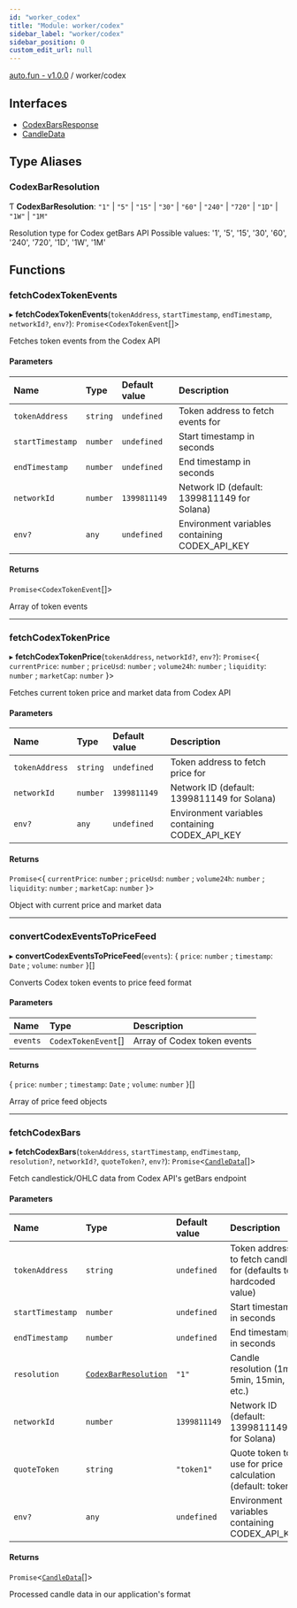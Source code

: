 ```yaml
---
id: "worker_codex"
title: "Module: worker/codex"
sidebar_label: "worker/codex"
sidebar_position: 0
custom_edit_url: null
---
```


[auto.fun - v1.0.0](../) / worker/codex

## Interfaces

- [CodexBarsResponse](../interfaces/worker_codex.CodexBarsResponse.md)
- [CandleData](../interfaces/worker_codex.CandleData.md)

## Type Aliases

### CodexBarResolution

Ƭ **CodexBarResolution**: ``"1"`` \| ``"5"`` \| ``"15"`` \| ``"30"`` \| ``"60"`` \| ``"240"`` \| ``"720"`` \| ``"1D"`` \| ``"1W"`` \| ``"1M"``

Resolution type for Codex getBars API
Possible values: '1', '5', '15', '30', '60', '240', '720', '1D', '1W', '1M'

## Functions

### fetchCodexTokenEvents

▸ **fetchCodexTokenEvents**(`tokenAddress`, `startTimestamp`, `endTimestamp`, `networkId?`, `env?`): `Promise`\<`CodexTokenEvent`[]\>

Fetches token events from the Codex API

#### Parameters

| Name | Type | Default value | Description |
| :------ | :------ | :------ | :------ |
| `tokenAddress` | `string` | `undefined` | Token address to fetch events for |
| `startTimestamp` | `number` | `undefined` | Start timestamp in seconds |
| `endTimestamp` | `number` | `undefined` | End timestamp in seconds |
| `networkId` | `number` | `1399811149` | Network ID (default: 1399811149 for Solana) |
| `env?` | `any` | `undefined` | Environment variables containing CODEX_API_KEY |

#### Returns

`Promise`\<`CodexTokenEvent`[]\>

Array of token events

___

### fetchCodexTokenPrice

▸ **fetchCodexTokenPrice**(`tokenAddress`, `networkId?`, `env?`): `Promise`\<\{ `currentPrice`: `number` ; `priceUsd`: `number` ; `volume24h`: `number` ; `liquidity`: `number` ; `marketCap`: `number`  }\>

Fetches current token price and market data from Codex API

#### Parameters

| Name | Type | Default value | Description |
| :------ | :------ | :------ | :------ |
| `tokenAddress` | `string` | `undefined` | Token address to fetch price for |
| `networkId` | `number` | `1399811149` | Network ID (default: 1399811149 for Solana) |
| `env?` | `any` | `undefined` | Environment variables containing CODEX_API_KEY |

#### Returns

`Promise`\<\{ `currentPrice`: `number` ; `priceUsd`: `number` ; `volume24h`: `number` ; `liquidity`: `number` ; `marketCap`: `number`  }\>

Object with current price and market data

___

### convertCodexEventsToPriceFeed

▸ **convertCodexEventsToPriceFeed**(`events`): \{ `price`: `number` ; `timestamp`: `Date` ; `volume`: `number`  }[]

Converts Codex token events to price feed format

#### Parameters

| Name | Type | Description |
| :------ | :------ | :------ |
| `events` | `CodexTokenEvent`[] | Array of Codex token events |

#### Returns

\{ `price`: `number` ; `timestamp`: `Date` ; `volume`: `number`  }[]

Array of price feed objects

___

### fetchCodexBars

▸ **fetchCodexBars**(`tokenAddress`, `startTimestamp`, `endTimestamp`, `resolution?`, `networkId?`, `quoteToken?`, `env?`): `Promise`\<[`CandleData`](../interfaces/worker_codex.CandleData.md)[]\>

Fetch candlestick/OHLC data from Codex API's getBars endpoint

#### Parameters

| Name | Type | Default value | Description |
| :------ | :------ | :------ | :------ |
| `tokenAddress` | `string` | `undefined` | Token address to fetch candles for (defaults to hardcoded value) |
| `startTimestamp` | `number` | `undefined` | Start timestamp in seconds |
| `endTimestamp` | `number` | `undefined` | End timestamp in seconds |
| `resolution` | [`CodexBarResolution`](worker_codex.md#CodexBarResolution) | `"1"` | Candle resolution (1min, 5min, 15min, etc.) |
| `networkId` | `number` | `1399811149` | Network ID (default: 1399811149 for Solana) |
| `quoteToken` | `string` | `"token1"` | Quote token to use for price calculation (default: token1) |
| `env?` | `any` | `undefined` | Environment variables containing CODEX_API_KEY |

#### Returns

`Promise`\<[`CandleData`](../interfaces/worker_codex.CandleData.md)[]\>

Processed candle data in our application's format
